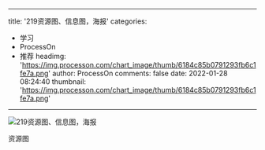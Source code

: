 
---
title: '219资源图、信息图，海报'
categories: 
 - 学习
 - ProcessOn
 - 推荐
headimg: 'https://img.processon.com/chart_image/thumb/6184c85b0791293fb6c1fe7a.png'
author: ProcessOn
comments: false
date: 2022-01-28 08:24:40
thumbnail: 'https://img.processon.com/chart_image/thumb/6184c85b0791293fb6c1fe7a.png'
---

<div>   
<img class="thumb" alt="219资源图、信息图，海报" src="https://img.processon.com/chart_image/thumb/6184c85b0791293fb6c1fe7a.png" referrerpolicy="no-referrer">
<p>资源图
</p>  
</div>
            